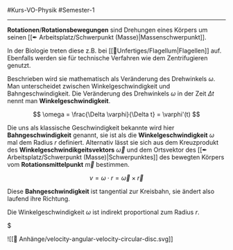 #Kurs-VO-Physik #Semester-1

---

**Rotationen**/**Rotationsbewegungen** sind Drehungen eines Körpers um seinen [[✒ Arbeitsplatz/Schwerpunkt (Masse)|Massenschwerpunkt]].

In der Biologie treten diese z.B. bei [[📂Unfertiges/Flagellum|Flagellen]] auf. Ebenfalls werden sie für technische Verfahren wie dem Zentrifugieren genutzt.

Beschrieben wird sie mathematisch als Veränderung des Drehwinkels $\omega$. Man unterscheidet zwischen Winkelgeschwindigkeit und Bahngeschwindigkeit. Die Veränderung des Drehwinkels $\omega$ in der Zeit $\Delta t$ nennt man **Winkelgeschwindigkeit**.

$$
\omega = \frac{\Delta \varphi}{\Delta t} = \varphi'(t)
$$

Die uns als klassische Geschwindigkeit bekannte wird hier **Bahngeschwindigkeit** genannt, sie ist als die **Winkelgeschwindigkeit** $\omega$ mal dem Radius $r$ definiert. Alternativ lässt sie sich aus dem Kreuzprodukt des **Winkelgeschwindikgeitsvektors** $\vec{\omega}$ und dem Ortsvektor des [[✒ Arbeitsplatz/Schwerpunkt (Masse)|Schwerpunktes]] des bewegten Körpers vom **Rotationsmittelpunkt** $\vec{m}$ bestimmen.

$$
v = \omega \cdot r = \vec{\omega} \times \vec{r}
$$

Diese **Bahngeschwindigkeit** ist tangential zur Kreisbahn, sie ändert also laufend ihre Richtung.

Die Winkelgeschwindigkeit $\omega$ ist indirekt proportional zum Radius $r$.

$

![[📎 Anhänge/velocity-angular-velocity-circular-disc.svg]]